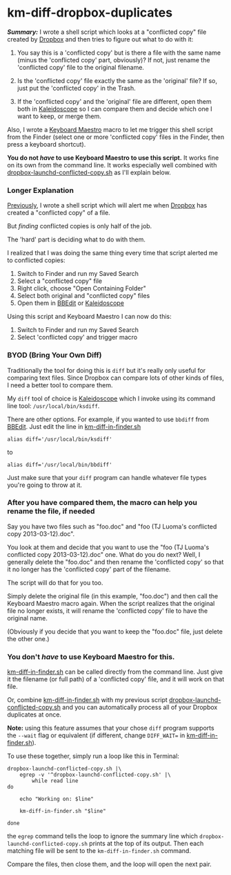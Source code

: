 km-diff-dropbox-duplicates
==========================

***Summary:*** I wrote a shell script which looks at a "conflicted copy" file created by [Dropbox] and then tries to figure out what to do with it:

1. You say this is a 'conflicted copy' but is there a file with the same name (minus the 'conflicted copy' part, obviously)? If not, just rename the 'conflicted copy' file to the original filename.

2. Is the 'conflicted copy' file exactly the same as the 'original' file? If so, just put the 'conflicted copy' in the Trash.

3. If the 'conflicted copy' and the 'original' file are different, open them both in [Kaleidoscope] so I can compare them and decide which one I want to keep, or merge them.

Also, I wrote a [Keyboard Maestro] macro to let me trigger this shell script from the Finder (select one or more 'conflicted copy' files in the Finder, then press a keyboard shortcut).

**You do not _have_ to use Keyboard Maestro to use this script.** It works fine on its own from the command line. It works especially well combined with [dropbox-launchd-conflicted-copy.sh] as I'll explain below.


### Longer Explanation

[Previously], I wrote a shell script which will alert me when [Dropbox] has created a "conflicted copy" of a file.

But *finding* conflicted copies is only half of the job.

The 'hard' part is deciding what to do with them.

I realized that I was doing the same thing every time that script alerted me to conflicted copies:

1. 	Switch to Finder and run my Saved Search
2.	Select a "conflicted copy" file
3.	Right click, choose "Open Containing Folder"
4. 	Select both original and "conflicted copy" files
5.	Open them in [BBEdit] or [Kaleidoscope]

Using this script and Keyboard Maestro I can now do this:

1. 	Switch to Finder and run my Saved Search
2.	Select 'conflicted copy' and trigger macro


### BYOD (Bring Your Own Diff)

Traditionally the tool for doing this is `diff` but it's really only useful for comparing text files.  Since Dropbox can compare lots of other kinds of files, I need a better tool to compare them.

My `diff` tool of choice is [Kaleidoscope] which I invoke using its command line tool: `/usr/local/bin/ksdiff`.

There are other options. For example, if you wanted to use `bbdiff` from [BBEdit]. Just edit the line in [km-diff-in-finder.sh]

	alias diff='/usr/local/bin/ksdiff'

to

	alias diff='/usr/local/bin/bbdiff'

Just make sure that your `diff` program can handle whatever file types you're going to throw at it.

### After you have compared them, the macro can help you rename the file, if needed

Say you have two files such as "foo.doc" and "foo (TJ Luoma's conflicted copy 2013-03-12).doc".

You look at them and decide that you want to use the "foo (TJ Luoma's conflicted copy 2013-03-12).doc" one. What do you do next? Well, I generally delete the "foo.doc" and then rename the 'conflicted copy' so that it no longer has the 'conflicted copy' part of the filename.

The script will do that for you too.

Simply delete the original file (in this example, "foo.doc") and then call the Keyboard Maestro macro again. When the script realizes that the original file no longer exists, it will rename the 'conflicted copy' file to have the original name.

(Obviously if you decide that you want to keep the "foo.doc" file, just delete the other one.)

### You don't *have* to use Keyboard Maestro for this.

[km-diff-in-finder.sh] can be called directly from the command line. Just give it the filename (or full path) of a 'conflicted copy' file, and it will work on that file.

Or, combine [km-diff-in-finder.sh] with my previous script [dropbox-launchd-conflicted-copy.sh] and you can automatically process all of your Dropbox duplicates at once.

**Note:** using this feature assumes that your chose `diff` program supports the `--wait` flag or equivalent (if different, change `DIFF_WAIT=` in [km-diff-in-finder.sh]).

To use these together, simply run a loop like this in Terminal:

	dropbox-launchd-conflicted-copy.sh |\
		egrep -v '^dropbox-launchd-conflicted-copy.sh' |\
			while read line
	do

		echo "Working on: $line"

		km-diff-in-finder.sh "$line"

	done

the `egrep` command tells the loop to ignore the summary line which `dropbox-launchd-conflicted-copy.sh` prints at the top of its output.  Then each matching file will be sent to the `km-diff-in-finder.sh` command.

Compare the files, then close them, and the loop will open the next pair.


[km-diff-in-finder.sh]: https://github.com/tjluoma/km-diff-dropbox-duplicates/blob/master/km-diff-in-finder.sh

[dropbox-launchd-conflicted-copy.sh]: https://github.com/tjluoma/launchd-check-for-dropbox-conflicts/blob/master/dropbox-launchd-conflicted-copy.sh

[BBEdit]: http://www.barebones.com/bbedit

[Kaleidoscope]: http://www.kaleidoscopeapp.com

[Previously]: https://github.com/tjluoma/launchd-check-for-dropbox-conflicts




[Keyboard Maestro]: http://www.keyboardmaestro.com/main/




[Dropbox]: http://luo.ma/dropbox
